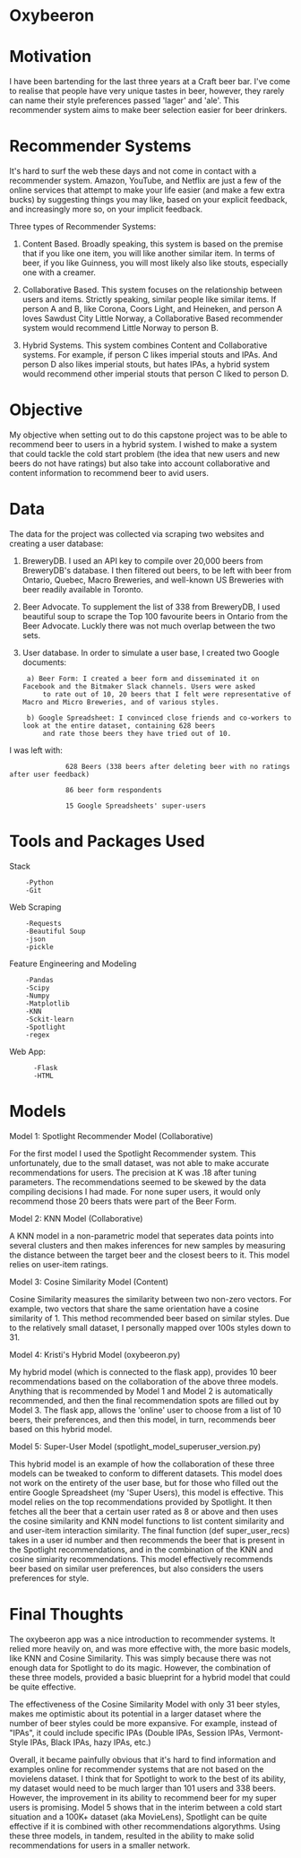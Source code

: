 # Oxybeeron

# Motivation

I have been bartending for the last three years at a Craft beer bar. I've come to realise that people have very unique tastes in beer, however, they rarely can name their style preferences passed 'lager' and 'ale'. This recommender system aims to make beer selection easier for beer drinkers. 

# Recommender Systems

It's hard to surf the web these days and not come in contact with a recommender system. Amazon, YouTube, and Netflix are just a few of the online services that attempt to make your life  easier (and make a few extra bucks) by suggesting things you may like, based on your explicit feedback, and increasingly more so, on your implicit feedback.

Three types of Recommender Systems:

1. Content Based. Broadly speaking, this system is based on the premise that if you like one item, you will like another similar item. In terms of beer, if you like Guinness, you will most likely also like stouts, especially one with a creamer.

2. Collaborative Based. This system focuses on the relationship between users and items. Strictly speaking, similar people like similar items. If person A and B, like Corona, Coors Light, and Heineken, and person A loves Sawdust City Little Norway, a Collaborative Based recommender system would recommend Little Norway to person B.

3. Hybrid Systems. This system combines Content and Collaborative systems. For example, if person C likes imperial stouts and IPAs. And person D also likes imperial stouts, but hates IPAs, a hybrid system would recommend other imperial stouts that person C liked to person D.


# Objective

My objective when setting out to do this capstone project was to be able to recommend beer to users in a hybrid system. I wished to make a system that could tackle the cold start problem (the idea that new users and new beers do not have ratings) but also take into account collaborative and content information to recommend beer to avid users.

# Data

The data for the project was collected via scraping two websites and creating a user database:

1. BreweryDB. I used an API key to compile over 20,000 beers from BreweryDB's database. I then filtered out beers, to be left with beer from Ontario, Quebec, Macro Breweries, and well-known US Breweries with beer readily available in Toronto.

2. Beer Advocate. To supplement the list of 338 from BreweryDB, I used beautiful soup to scrape the Top 100 favourite beers in Ontario from the Beer Advocate. Luckly there was not much overlap between the two sets.

3. User database. In order to simulate a user base, I created two Google documents:
        
        a) Beer Form: I created a beer form and disseminated it on Facebook and the Bitmaker Slack channels. Users were asked
            to rate out of 10, 20 beers that I felt were representative of Macro and Micro Breweries, and of various styles.
        
        b) Google Spreadsheet: I convinced close friends and co-workers to look at the entire dataset, containing 628 beers         
            and rate those beers they have tried out of 10.

I was left with:  

                  628 Beers (338 beers after deleting beer with no ratings after user feedback)
                  
                  86 beer form respondents
                  
                  15 Google Spreadsheets' super-users
           
           
# Tools and Packages Used

Stack
  
        -Python
        -Git
  
Web Scraping
        
        -Requests
        -Beautiful Soup
        -json
        -pickle
  
Feature Engineering and Modeling
        
        -Pandas
        -Scipy
        -Numpy
        -Matplotlib
        -KNN
        -Sckit-learn
        -Spotlight
        -regex
  
Web App:
          
          -Flask
          -HTML


# Models


Model 1: Spotlight Recommender Model (Collaborative)

For the first model I used the Spotlight Recommender system. This unfortunately, due to the small dataset, was not able to make accurate recommendations for users. The precision at K was .18 after tuning parameters. The recommendations seemed to be skewed by the data compiling decisions I had made. For none super users, it would only recommend those 20 beers thats were part of the Beer Form.


Model 2: KNN Model (Collaborative)

A KNN model in a non-parametric model that seperates data points into several clusters and then makes inferences for new samples by measuring the distance between the target beer and the closest beers to it. This model relies on user-item ratings.


Model 3: Cosine Similarity Model (Content)

Cosine Similarity measures the similarity between two non-zero vectors. For example, two vectors that share the same orientation have a cosine similarity of 1. This method recommended beer based on similar styles. Due to the relatively small dataset, I personally mapped over 100s styles down to 31. 


Model 4: Kristi's Hybrid Model (oxybeeron.py)

My hybrid model (which is connected to the flask app), provides 10 beer recommendations based on the collaboration of the above three models. Anything that is recommended by Model 1 and Model 2 is automatically recommended, and then the final recommendation spots are filled out by Model 3. The flask app, allows the 'online' user to choose from a list of 10 beers, their preferences, and then this model, in turn, recommends beer based on this hybrid model.


Model 5: Super-User Model (spotlight_model_superuser_version.py)

This hybrid model is an example of how the collaboration of these three models can be tweaked to conform to different datasets. This model does not work on the entirety of the user base, but for those who filled out the entire Google Spreadsheet (my 'Super Users), this model is effective. This model relies on the top recommendations provided by Spotlight. It then fetches all the beer that a certain user rated as 8 or above and then uses the cosine similarity and KNN model functions to list content similarity and and user-item interaction similarity. The final function (def super_user_recs) takes in a user id number and then recommends the beer that is present in the Spotlight recommendations, and in the combination of the KNN and cosine simiarity recommendations. This model effectively recommends beer based on similar user preferences, but also considers the users preferences for style.


# Final Thoughts

The oxybeeron app was a nice introduction to recommender systems. It relied more heavily on, and was more effective with, the more basic models, like KNN and Cosine Similarity. This was simply because there was not enough data for Spotlight to do its magic. However, the combination of these three models, provided a basic blueprint for a hybrid model that could be quite effective.

The effectiveness of the Cosine Similarity Model with only 31 beer styles, makes me optimistic about its potential in a larger dataset where the number of beer styles could be more expansive. For example, instead of "IPAs", it could include specific IPAs (Double IPAs, Session IPAs, Vermont-Style IPAs, Black IPAs, hazy IPAs, etc.) 

Overall, it became painfully obvious that it's hard to find information and examples online for recommender systems that are not based on the movielens dataset. I think that for Spotlight to work to the best of its ability, my dataset would need to be much larger than 101 users and 338 beers. However, the improvement in its ability to recommend beer for my super users is promising. Model 5 shows that in the interim between a cold start situation and a 100K+ dataset (aka MovieLens), Spotlight can be quite effective if it is combined with other recommendations algorythms. Using these three models, in tandem, resulted in the ability to make solid recommendations for users in a smaller network.
